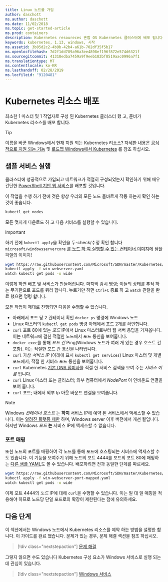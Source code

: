 ```yaml
---
title: Linux 노드를 가입
author: daschott
ms.author: daschott
ms.date: 11/02/2018
ms.topic: get-started-article
ms.prod: containers
description: Kubernetes resoureces 혼합 OS Kubernetes 클러스터에 배포 됩니다.
keywords: kubernetes, 1.13, windows, 시작
ms.assetid: 3b05d2c2-4b9b-42b4-a61b-702df35f5b17
ms.openlocfilehash: 7d2f1dd789a96a3ee4898ef196f872e574d6321f
ms.sourcegitcommit: 41318edba7459a9f9eeb182bf8519aac0996a7f1
ms.translationtype: MT
ms.contentlocale: ko-KR
ms.lasthandoff: 02/28/2019
ms.locfileid: "9120481"
---
```

# <a name="deploying-kubernetes-resources"></a>Kubernetes 리소스 배포 #
최소한 1 마스터 및 1 작업자로 구성 된 Kubernetes 클러스터 했 고, 준비가 Kubernetes 리소스를 배포 합니다.
> [!TIP] 
> 이름을 바꾼 Windows에서 현재 지원 되는 Kubernetes 리소스? 자세한 내용은 [공식적으로 지원 되는 기능](https://kubernetes.io/docs/getting-started-guides/windows/#supported-features) 및 [로드맵 Windows에서 Kubernetes](https://trello.com/b/rjTqrwjl/windows-k8s-roadmap) 를 참조 하십시오.


## <a name="running-a-sample-service"></a>샘플 서비스 실행 ##
클러스터에 성공적으로 가입되고 네트워크가 적절히 구성되었는지 확인하기 위해 매우 간단한 [PowerShell 기반 웹 서비스](https://github.com/Microsoft/SDN/blob/master/Kubernetes/WebServer.yaml)를 배포할 것입니다.

이 작업을 수행 하기 전에 것은 항상 우리의 모든 노드 올바르게 작동 하는지 확인 하는 것이 좋습니다.
```bash
kubectl get nodes
```

모든 멋지게 다운로드 하 고 다음 서비스를 실행할 수 있습니다.
> [!Important] 
> 하기 전에 `kubectl apply`을 확인을 두-check/수정 확인 합니다 `microsoft/windowsservercore` [를 노드 하 여 실행할 수 있는 컨테이너 이미지](https://docs.microsoft.com/en-us/virtualization/windowscontainers/deploy-containers/version-compatibility#choosing-container-os-versions)에 샘플 파일의 이미지!

```bash
wget https://raw.githubusercontent.com/Microsoft/SDN/master/Kubernetes/flannel/l2bridge/manifests/simpleweb.yml -O win-webserver.yaml
kubectl apply -f win-webserver.yaml
watch kubectl get pods -o wide
```

이렇게 하면 배포 및 서비스가 만들어집니다. 마지막 감시 명령; 이들의 상태를 추적 하는 무기한으로 포드를 쿼리 합니다. 누르기만 하면 `Ctrl+C` 종료 하 고 `watch` 관찰을 완료 했으면 명령 합니다.

모든 작업이 제대로 진행되면 다음을 수행할 수 있습니다.

  - 아래에서 포드 당 2 컨테이너 확인 `docker ps` 명령에 Windows 노드
  - Linux 마스터의 `kubectl get pods` 명령 아래에서 포드 2개를 확인합니다.
  - `curl` 포트 80에 있는 *포드* IP에서 Linux 마스터로부터 웹 서버 응답을 가져옵니다. 이는 네트워크에 걸친 적절한 노드에서 포드 통신을 보여줍니다.
  - `docker exec`를 통해 *포드 간* Ping(Windows 노드가 여러 개 있는 경우 호스트 간 포함). 이는 적절한 포드 간 통신을 나타냅니다.
  - `curl` 가상 *서비스 IP* (아래에 표시 `kubectl get services`) Linux 마스터 및 개별 포드에서; 적절 한 서비스 포드 통신을 보여줍니다.
  - `curl` Kubernetes [기본 DNS 접미사](https://kubernetes.io/docs/concepts/services-networking/dns-pod-service/#services)를 적절 한 서비스 검색을 보여 주는 *서비스 이름* 입니다.
  - `curl` Linux 마스터 또는 클러스터; 외부 컴퓨터에서 *NodePort* 이 인바운드 연결을 보여 줍니다.
  - `curl` 포드; 내에서 외부 Ip 아웃 바운드 연결을 보여줍니다.

> [!Note]  
> Windows *컨테이너 호스트* 는 **하지** 서비스 IP에 예약 된 서비스에서 액세스할 수 있습니다. 이는 [알려진 플랫폼 제한](./common-problems.md#my-windows-node-cannot-access-my-services-using-the-service-ip) 하며, Windows server 이후 버전에서 개선 될입니다. 하지만 Windows *포드* **는** 서비스 IP에 액세스할 수 없습니다.

### <a name="port-mapping"></a>포트 매핑 ### 
또한 노드의 포트를 매핑하여 각 노드를 통해 포드에 호스팅되는 서비스에 액세스할 수도 있습니다. 이 기능을 보여주기 위해 노드의 포트 4444를 포드의 포트 80에 매핑하는 [다른 샘플 YAML](https://github.com/Microsoft/SDN/blob/master/Kubernetes/PortMapping.yaml)도 볼 수 있습니다. 배포하려면 전과 동일한 단계를 따르세요.

```bash
wget https://raw.githubusercontent.com/Microsoft/SDN/master/Kubernetes/PortMapping.yaml -O win-webserver-port-mapped.yaml
kubectl apply -f win-webserver-port-mapped.yaml
watch kubectl get pods -o wide
```

이제 포트 4444의 *노드* IP에 대해 `curl`을 수행할 수 있습니다. 이는 일 대 일 매핑을 적용해야 하므로 노드당 단일 포드로의 확장이 제한된다는 점에 유의하세요.


## <a name="next-steps"></a>다음 단계 ##
이 섹션에서는 Windows 노드에서 Kubernetes 리소스를 예약 하는 방법을 설명한 합니다. 이 가이드를 완료 했습니다. 문제가 있는 경우, 문제 해결 섹션을 참조 하십시오.

> [!div class="nextstepaction"]
> [문제 해결](./common-problems.md)

그렇지 않으면 수도 있습니다 Kubernetes 구성 요소가 Windows 서비스로 실행 되는 데 관심이 있습니다.
> [!div class="nextstepaction"]
> [Windows 서비스](./kube-windows-services.md)